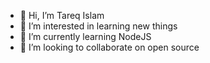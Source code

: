 - 👋 Hi, I’m Tareq Islam
- 👀 I’m interested in learning new things
- 🌱 I’m currently learning NodeJS
- 💞️ I’m looking to collaborate on open source

<!---
Tareq-Islam/Tareq-Islam is a ✨ special ✨ repository because its `README.md` (this file) appears on your GitHub profile.
You can click the Preview link to take a look at your changes.
--->
